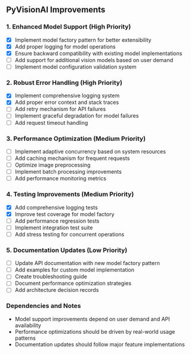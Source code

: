 ## PyVisionAI Improvements

### 1. Enhanced Model Support (High Priority)
- [x] Implement model factory pattern for better extensibility
- [x] Add proper logging for model operations
- [x] Ensure backward compatibility with existing model implementations
- [ ] Add support for additional vision models based on user demand
- [ ] Implement model configuration validation system

### 2. Robust Error Handling (High Priority)
- [x] Implement comprehensive logging system
- [x] Add proper error context and stack traces
- [ ] Add retry mechanism for API failures
- [ ] Implement graceful degradation for model failures
- [ ] Add request timeout handling

### 3. Performance Optimization (Medium Priority)
- [ ] Implement adaptive concurrency based on system resources
- [ ] Add caching mechanism for frequent requests
- [ ] Optimize image preprocessing
- [ ] Implement batch processing improvements
- [ ] Add performance monitoring metrics

### 4. Testing Improvements (Medium Priority)
- [x] Add comprehensive logging tests
- [x] Improve test coverage for model factory
- [ ] Add performance regression tests
- [ ] Implement integration test suite
- [ ] Add stress testing for concurrent operations

### 5. Documentation Updates (Low Priority)
- [ ] Update API documentation with new model factory pattern
- [ ] Add examples for custom model implementation
- [ ] Create troubleshooting guide
- [ ] Document performance optimization strategies
- [ ] Add architecture decision records

### Dependencies and Notes
- Model support improvements depend on user demand and API availability
- Performance optimizations should be driven by real-world usage patterns
- Documentation updates should follow major feature implementations
